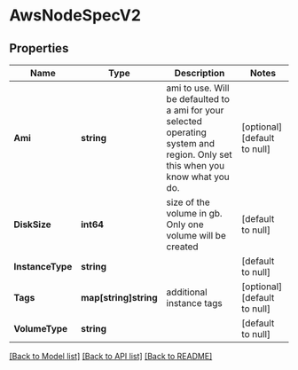 # AwsNodeSpecV2

## Properties
Name | Type | Description | Notes
------------ | ------------- | ------------- | -------------
**Ami** | **string** | ami to use. Will be defaulted to a ami for your selected operating system and region. Only set this when you know what you do. | [optional] [default to null]
**DiskSize** | **int64** | size of the volume in gb. Only one volume will be created | [default to null]
**InstanceType** | **string** |  | [default to null]
**Tags** | **map[string]string** | additional instance tags | [optional] [default to null]
**VolumeType** | **string** |  | [default to null]

[[Back to Model list]](../README.md#documentation-for-models) [[Back to API list]](../README.md#documentation-for-api-endpoints) [[Back to README]](../README.md)



